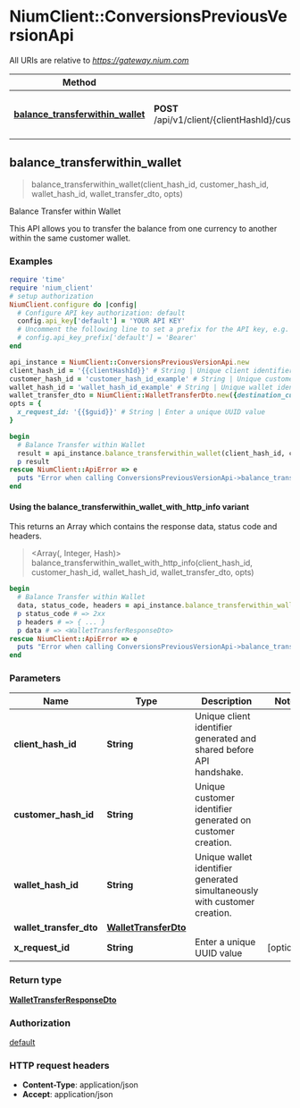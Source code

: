 # NiumClient::ConversionsPreviousVersionApi

All URIs are relative to *https://gateway.nium.com*

| Method | HTTP request | Description |
| ------ | ------------ | ----------- |
| [**balance_transferwithin_wallet**](ConversionsPreviousVersionApi.md#balance_transferwithin_wallet) | **POST** /api/v1/client/{clientHashId}/customer/{customerHashId}/wallet/{walletHashId}/transfer | Balance Transfer within Wallet |


## balance_transferwithin_wallet

> <WalletTransferResponseDto> balance_transferwithin_wallet(client_hash_id, customer_hash_id, wallet_hash_id, wallet_transfer_dto, opts)

Balance Transfer within Wallet

This API allows you to transfer the balance from one currency to another within the same customer wallet.

### Examples

```ruby
require 'time'
require 'nium_client'
# setup authorization
NiumClient.configure do |config|
  # Configure API key authorization: default
  config.api_key['default'] = 'YOUR API KEY'
  # Uncomment the following line to set a prefix for the API key, e.g. 'Bearer' (defaults to nil)
  # config.api_key_prefix['default'] = 'Bearer'
end

api_instance = NiumClient::ConversionsPreviousVersionApi.new
client_hash_id = '{{clientHashId}}' # String | Unique client identifier generated and shared before API handshake.
customer_hash_id = 'customer_hash_id_example' # String | Unique customer identifier generated on customer creation.
wallet_hash_id = 'wallet_hash_id_example' # String | Unique wallet identifier generated simultaneously with customer creation.
wallet_transfer_dto = NiumClient::WalletTransferDto.new({destination_currency: 'INR', source_currency: 'SGD'}) # WalletTransferDto | 
opts = {
  x_request_id: '{{$guid}}' # String | Enter a unique UUID value
}

begin
  # Balance Transfer within Wallet
  result = api_instance.balance_transferwithin_wallet(client_hash_id, customer_hash_id, wallet_hash_id, wallet_transfer_dto, opts)
  p result
rescue NiumClient::ApiError => e
  puts "Error when calling ConversionsPreviousVersionApi->balance_transferwithin_wallet: #{e}"
end
```

#### Using the balance_transferwithin_wallet_with_http_info variant

This returns an Array which contains the response data, status code and headers.

> <Array(<WalletTransferResponseDto>, Integer, Hash)> balance_transferwithin_wallet_with_http_info(client_hash_id, customer_hash_id, wallet_hash_id, wallet_transfer_dto, opts)

```ruby
begin
  # Balance Transfer within Wallet
  data, status_code, headers = api_instance.balance_transferwithin_wallet_with_http_info(client_hash_id, customer_hash_id, wallet_hash_id, wallet_transfer_dto, opts)
  p status_code # => 2xx
  p headers # => { ... }
  p data # => <WalletTransferResponseDto>
rescue NiumClient::ApiError => e
  puts "Error when calling ConversionsPreviousVersionApi->balance_transferwithin_wallet_with_http_info: #{e}"
end
```

### Parameters

| Name | Type | Description | Notes |
| ---- | ---- | ----------- | ----- |
| **client_hash_id** | **String** | Unique client identifier generated and shared before API handshake. |  |
| **customer_hash_id** | **String** | Unique customer identifier generated on customer creation. |  |
| **wallet_hash_id** | **String** | Unique wallet identifier generated simultaneously with customer creation. |  |
| **wallet_transfer_dto** | [**WalletTransferDto**](WalletTransferDto.md) |  |  |
| **x_request_id** | **String** | Enter a unique UUID value | [optional] |

### Return type

[**WalletTransferResponseDto**](WalletTransferResponseDto.md)

### Authorization

[default](../README.md#default)

### HTTP request headers

- **Content-Type**: application/json
- **Accept**: application/json

